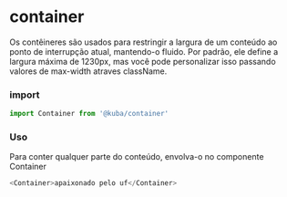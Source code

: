 # container

Os contêineres são usados para restringir a largura de um conteúdo ao ponto de interrupção atual, mantendo-o fluido. Por padrão, ele define a largura máxima de 1230px, mas você pode personalizar isso passando valores de max-width atraves className.

### import

```javascript
import Container from '@kuba/container'
```

### Uso

Para conter qualquer parte do conteúdo, envolva-o no componente Container

```javascript
<Container>apaixonado pelo uf</Container>
```
